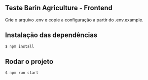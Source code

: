 ## Teste Barin Agriculture - Frontend

Crie o arquivo .env e copie a configuração a partir do .env.example.

## Instalação das dependências

```bash
$ npm install
```

## Rodar o projeto

```bash
$ npm run start
```
